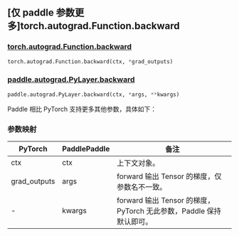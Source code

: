 ## [仅 paddle 参数更多]torch.autograd.Function.backward

### [torch.autograd.Function.backward](https://pytorch.org/docs/stable/generated/torch.autograd.Function.backward.html#torch.autograd.Function.backward)

```python
torch.autograd.Function.backward(ctx, *grad_outputs)
```

### [paddle.autograd.PyLayer.backward](https://www.paddlepaddle.org.cn/documentation/docs/zh/develop/api/paddle/autograd/PyLayer_cn.html#backward-ctx-args-kwargs)

```python
paddle.autograd.PyLayer.backward(ctx, *args, **kwargs)
```

Paddle 相比 PyTorch 支持更多其他参数，具体如下：

### 参数映射

| PyTorch      | PaddlePaddle | 备注                                                                |
| ------------ | ------------ | ------------------------------------------------------------------- |
| ctx          | ctx          | 上下文对象。                                                        |
| grad_outputs | args         | forward 输出 Tensor 的梯度，仅参数名不一致。                        |
| -            | kwargs       | forward 输出 Tensor 的梯度，PyTorch 无此参数，Paddle 保持默认即可。 |
